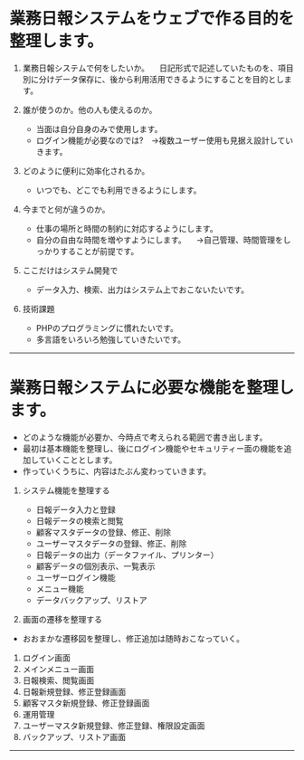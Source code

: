 # 業務日報システムをウェブで作る目的を整理します。
1. 業務日報システムで何をしたいか。
　日記形式で記述していたものを、項目別に分けデータ保存に、後から利用活用できるようにすることを目的とします。

2. 誰が使うのか。他の人も使えるのか。
    - 当面は自分自身のみで使用します。
    - ログイン機能が必要なのでは?　→複数ユーザー使用も見据え設計していきます。

3. どのように便利に効率化されるか。
    - いつでも、どこでも利用できるようにします。

4. 今までと何が違うのか。
    - 仕事の場所と時間の制約に対応するようにします。
    - 自分の自由な時間を増やすようにします。
    　→自己管理、時間管理をしっかりすることが前提です。

5. ここだけはシステム開発で
    - データ入力、検索、出力はシステム上でおこないたいです。

6. 技術課題
    - PHPのプログラミングに慣れたいです。
    - 多言語をいろいろ勉強していきたいです。
    
 ---

# 業務日報システムに必要な機能を整理します。 
 * どのような機能が必要か、今時点で考えられる範囲で書き出します。
 * 最初は基本機能を整理し、後にログイン機能やセキュリティー面の機能を追加していくこととします。
 * 作っていくうちに、内容はたぶん変わっていきます。
 

1. システム機能を整理する
    - 日報データ入力と登録
    - 日報データの検索と閲覧
    - 顧客マスタデータの登録、修正、削除
    - ユーザーマスタデータの登録、修正、削除
    - 日報データの出力（データファイル、プリンター）
    - 顧客データの個別表示、一覧表示
    - ユーザーログイン機能
    - メニュー機能
    - データバックアップ、リストア

2. 画面の遷移を整理する
 * おおまかな遷移図を整理し、修正追加は随時おこなっていく。　
  1. ログイン画面
  1. メインメニュー画面
  1. 日報検索、閲覧画面
   1. 日報新規登録、修正登録画面
   1. 顧客マスタ新規登録、修正登録画面
  1. 運用管理
   1. ユーザーマスタ新規登録、修正登録、権限設定画面
   1. バックアップ、リストア画面
  
---   
